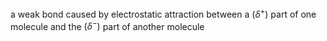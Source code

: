 a weak bond caused by electrostatic attraction between a $(\delta^+)$ part of one molecule and the $(\delta^-)$ part of another molecule